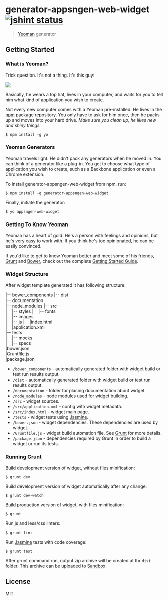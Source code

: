 # generator-appsngen-web-widget [![jshint status](https://secure.travis-ci.org/appsngen/generator-appsngen-web-widget.png?branch=master)](https://travis-ci.org/appsngen/generator-appsngen-web-widget)

> [Yeoman](http://yeoman.io) generator


## Getting Started

### What is Yeoman?

Trick question. It's not a thing. It's this guy:

![](http://i.imgur.com/JHaAlBJ.png)

Basically, he wears a top hat, lives in your computer, and waits for you to tell him what kind of application you wish to create.

Not every new computer comes with a Yeoman pre-installed. He lives in the [npm](https://npmjs.org) package repository. You only have to ask for him once, then he packs up and moves into your hard drive. *Make sure you clean up, he likes new and shiny things.*

```
$ npm install -g yo
```

### Yeoman Generators

Yeoman travels light. He didn't pack any generators when he moved in. You can think of a generator like a plug-in. You get to choose what type of application you wish to create, such as a Backbone application or even a Chrome extension.

To install generator-appsngen-web-widget from npm, run:

```
$ npm install -g generator-appsngen-web-widget
```

Finally, initiate the generator:

```
$ yo appsngen-web-widget
```

### Getting To Know Yeoman

Yeoman has a heart of gold. He's a person with feelings and opinions, but he's very easy to work with. If you think he's too opinionated, he can be easily convinced.

If you'd like to get to know Yeoman better and meet some of his friends, [Grunt](http://gruntjs.com) and [Bower](http://bower.io), check out the complete [Getting Started Guide](http://yeoman.io/learning/index.html).

### Widget Structure

After widget template generated it has following structure:

|-- bower_components
|-- dist  
|-- documentation  
|-- node_modules
|-- src  
|&nbsp;&nbsp;&nbsp;&nbsp;|-- styles
|&nbsp;&nbsp;&nbsp;&nbsp;|-- fonts  
|&nbsp;&nbsp;&nbsp;&nbsp;|-- images  
|&nbsp;&nbsp;&nbsp;&nbsp;|-- js
|&nbsp;&nbsp;&nbsp;&nbsp;|index.html  
|&nbsp;&nbsp;&nbsp;&nbsp;|application.xml  
|-- tests  
|&nbsp;&nbsp;&nbsp;&nbsp;|-- mocks  
|&nbsp;&nbsp;&nbsp;&nbsp;|-- specs  
|bower.json  
|Gruntfile.js  
|package.json  

* `/bower_components` - automatically generated folder with widget build or test run results output.
* `/dist` - automatically generated folder with widget build or test run results output.
* `/documentation` - folder for placing documentation about widget.
* `/node_modules` - node modules used for widget building.
* `/src` - widget sources.
* `/src/application.xml` - config with widget metadata.
* `/src/index.html` - widget main page.
* `/tests` - widget tests using [Jasmine](http://jasmine.github.io/2.0/introduction.html).
* `/bower.json` - widget dependencies. These dependencies are used by widget.
* `/Gruntfile.js` - widget build automation file. See [Grunt](http://gruntjs.com) for more details.
* `/package.json` -  dependencies required by Grunt in order to build a widget or run its tests.

### Running Grunt

Build development version of widget, without files minification:

```
$ grunt dev
```

Build development version of widget automatically after any change:

```
$ grunt dev-watch
```

Build production version of widget, with files minification:

```
$ grunt 
```

Run js and less/css linters:

```
$ grunt lint
```

Run [Jasmine](http://jasmine.github.io/2.0/introduction.html) tests with code coverage:

```
$ grunt test
```

After grunt command run, output zip archive will be created at thr `dist` folder. This archive can be uploaded to [Sandbox](https://www.appsngen.com/product/my/applications/list).


## License

MIT
